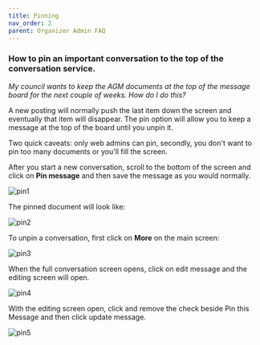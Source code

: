```yaml
---
title: Pinning
nav_order: 2
parent: Organizer Admin FAQ
---
```


### How to pin an important conversation to the top of the conversation service.

*My council wants to keep the AGM documents at the top of the message board for the next couple of weeks.  How do I do this?*

A new posting will normally push the last item down the screen and eventually that item will disappear. The pin option will allow you to keep a message at the top of the board until you unpin it.

Two quick caveats: only web admins can pin, secondly, you don't want to pin too many documents or you'll fill the screen. 

After you start a new conversation, scroll to the bottom of the screen and click on **Pin message** and then save the message as you would normally.



![pin1](/home/jlhooton/Documents/Stratacommons/helpfiles/helpfiles2020/pinning/pinning/pin1.png)



The pinned document will look like:

![pin2](/home/jlhooton/Documents/Stratacommons/helpfiles/helpfiles2020/pinning/pinning/pin2.png)

To unpin a conversation, first click on **More** on the main screen:

![pin3](/home/jlhooton/Documents/Stratacommons/helpfiles/helpfiles2020/pinning/pinning/pin3.png)



When the full conversation screen opens, click on edit message and the editing screen will open.



![pin4](/home/jlhooton/Documents/Stratacommons/helpfiles/helpfiles2020/pinning/pinning/pin4.png)

With the editing screen open, click and remove the check beside Pin this Message and then click update message.

![pin5](/home/jlhooton/Documents/Stratacommons/helpfiles/helpfiles2020/pinning/pinning/pin5.png)
